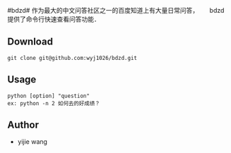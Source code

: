 #bdzd#
作为最大的中文问答社区之一的百度知道上有大量日常问答，　　
bdzd提供了命令行快速查看问答功能．

## Download ##
    git clone git@github.com:wyj1026/bdzd.git


## Usage ##
    python [option] "question"
    ex: python -n 2 如何去的好成绩？

## Author ##
* yijie wang
